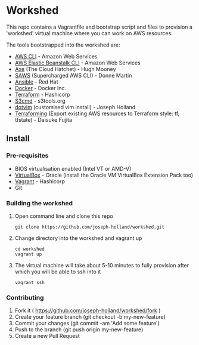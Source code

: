 # Workshed #

This repo contains a Vagrantfile and bootstrap script and files to provision a 'workshed' virtual machine where you can work on AWS resources.

The tools bootstrapped into the workshed are:

 - [AWS CLI](https://aws.amazon.com/cli) - Amazon Web Services
 - [AWS Elastic Beanstalk CLI](http://docs.aws.amazon.com/elasticbeanstalk/latest/dg/eb-cli3-install.html) - Amazon Web Services
 - [Axe](https://bitbucket.org/kxseven/axe) (The Cloud Hatchet) - Hugh Mooney
 - [SAWS](https://github.com/donnemartin/saws) (Supercharged AWS CLI) - Donne Martin
 - [Ansible](https://www.ansible.com/) - Red Hat
 - [Docker](https://www.docker.com) - Docker Inc.
 - [Terraform](https://www.terraform.io) - Hashicorp
 - [S3cmd](http://s3tools.org) - s3tools.org
 - [dotvim](https://bitbucket.org/JosephHolland_/dotvim) (customised vim install) - Joseph Holland
 - [Terraforming](https://github.com/dtan4/terraforming) (Export existing AWS resources to Terraform style: tf, tfstate) - Daisuke Fujita

## Install ##

### Pre-requisites ###

 - BIOS virtualisation enabled (Intel VT or AMD-V)
 - [VirtualBox](https://www.virtualbox.org/wiki/Downloads) - Oracle (install the Oracle VM VirtualBox Extension Pack too)
 - [Vagrant](https://www.vagrantup.com/downloads.html) - Hashicorp
 - Git

### Building the workshed ###

 1. Open command line and clone this repo

    ```
    git clone https://github.com/joseph-holland/workshed.git
    ```

 2. Change directory into the workshed and vagrant up

    ```
    cd workshed
    vagrant up
    ```

 3. The virtual machine will take about 5-10 minutes to fully provision after which you will be able to ssh into it

    ```
    vagrant ssh
    ```

### Contributing ###

 1. Fork it ( https://github.com/joseph-holland/workshed/fork )
 2. Create your feature branch (git checkout -b my-new-feature)
 3. Commit your changes (git commit -am 'Add some feature')
 4. Push to the branch (git push origin my-new-feature)
 5. Create a new Pull Request
